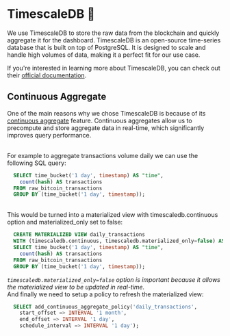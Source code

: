 # TimescaleDB 🦁

We use TimescaleDB to store the raw data from the blockchain and quickly aggregate it for the dashboard. TimescaleDB is an open-source time-series database that is built on top of PostgreSQL. It is designed to scale and handle high volumes of data, making it a perfect fit for our use case.

If you're interested in learning more about TimescaleDB, you can check out their [official documentation](https://docs.timescale.com/).

## Continuous Aggregate

One of the main reasons why we chose TimescaleDB is because of its [continuous aggregate](https://docs.timescale.com/use-timescale/latest/continuous-aggregates/) feature. Continuous aggregates allow us to precompute and store aggregate data in real-time, which significantly improves query performance.

<br>
For example to aggregate transactions volume daily we can use the following SQL query:

```sql
  SELECT time_bucket('1 day', timestamp) AS "time",
    count(hash) AS transactions
  FROM raw_bitcoin_transactions
  GROUP BY (time_bucket('1 day', timestamp));
```

<br>
This would be turned into a materialized view with timescaledb.continuous option and materialized_only set to false:

```sql
  CREATE MATERIALIZED VIEW daily_transactions
  WITH (timescaledb.continuous, timescaledb.materialized_only=false) AS
  SELECT time_bucket('1 day', timestamp) AS "time",
    count(hash) AS transactions
  FROM raw_bitcoin_transactions
  GROUP BY (time_bucket('1 day', timestamp));
```

_`timescaledb.materialized_only=false` option is important because it allows the materialized view to be updated in real-time._
<br>
And finally we need to setup a policy to refresh the materialized view:

```sql
  SELECT add_continuous_aggregate_policy('daily_transactions',
    start_offset => INTERVAL '1 month',
    end_offset => INTERVAL '1 day',
    schedule_interval => INTERVAL '1 day');
```
